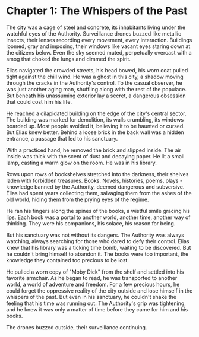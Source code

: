 # Chapter 1: The Whispers of the Past

The city was a cage of steel and concrete, its inhabitants living under the watchful eyes of the Authority. Surveillance drones buzzed like metallic insects, their lenses recording every movement, every interaction. Buildings loomed, gray and imposing, their windows like vacant eyes staring down at the citizens below. Even the sky seemed muted, perpetually overcast with a smog that choked the lungs and dimmed the spirit.

Elias navigated the crowded streets, his head bowed, his worn coat pulled tight against the chill wind. He was a ghost in this city, a shadow moving through the cracks in the Authority's control. To the casual observer, he was just another aging man, shuffling along with the rest of the populace. But beneath his unassuming exterior lay a secret, a dangerous obsession that could cost him his life.

He reached a dilapidated building on the edge of the city's central sector. The building was marked for demolition, its walls crumbling, its windows boarded up. Most people avoided it, believing it to be haunted or cursed. But Elias knew better. Behind a loose brick in the back wall was a hidden entrance, a passage that led to his sanctuary.

With a practiced hand, he removed the brick and slipped inside. The air inside was thick with the scent of dust and decaying paper. He lit a small lamp, casting a warm glow on the room. He was in his library.

Rows upon rows of bookshelves stretched into the darkness, their shelves laden with forbidden treasures. Books. Novels, histories, poems, plays - knowledge banned by the Authority, deemed dangerous and subversive. Elias had spent years collecting them, salvaging them from the ashes of the old world, hiding them from the prying eyes of the regime.

He ran his fingers along the spines of the books, a wistful smile gracing his lips. Each book was a portal to another world, another time, another way of thinking. They were his companions, his solace, his reason for being.

But his sanctuary was not without its dangers. The Authority was always watching, always searching for those who dared to defy their control. Elias knew that his library was a ticking time bomb, waiting to be discovered. But he couldn't bring himself to abandon it. The books were too important, the knowledge they contained too precious to be lost.

He pulled a worn copy of "Moby Dick" from the shelf and settled into his favorite armchair. As he began to read, he was transported to another world, a world of adventure and freedom. For a few precious hours, he could forget the oppressive reality of the city outside and lose himself in the whispers of the past. But even in his sanctuary, he couldn't shake the feeling that his time was running out. The Authority's grip was tightening, and he knew it was only a matter of time before they came for him and his books.

The drones buzzed outside, their surveillance continuing.